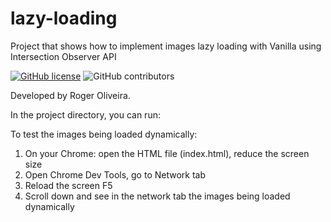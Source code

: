# lazy-loading

Project that shows how to implement images lazy loading with Vanilla using Intersection Observer API

[![GitHub license](https://img.shields.io/badge/license-MIT-blue.svg)](https://github.com/rogeroliveira84/lazy-loading/blob/master/LICENSE) ![GitHub contributors](https://img.shields.io/github/contributors/rogeroliveira84/lazy-loading.svg?color=orange)

Developed by Roger Oliveira.

In the project directory, you can run:

To test the images being loaded dynamically:

1. On your Chrome: open the HTML file (index.html), reduce the screen size
2. Open Chrome Dev Tools, go to Network tab
3. Reload the screen F5
4. Scroll down and see in the network tab the images being loaded dynamically
